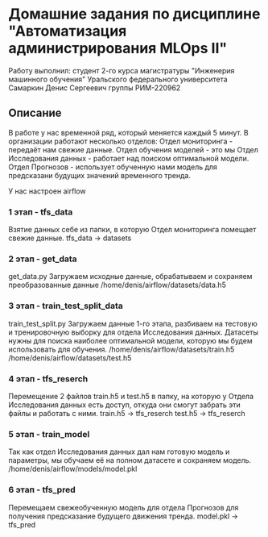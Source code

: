
# Домашние задания по дисциплине "Автоматизация администрирования MLOps II"

Работу выполнил: студент 2-го курса магистратуры "Инженерия машинного обучения" Уральского федерального университета Самаркин Денис Сергеевич группы РИМ-220962

## Описание

В работе у нас временной ряд, который меняется каждый 5 минут. В организации работают несколько отделов:
Отдел мониторинга - передаёт нам свежие данные.
Отдел обучения моделей - это мы
Отдел Исследования данных - работает над поиском оптимальной модели.
Отдел Прогнозов - использует обученную нами модель для предсказани будущих значений временного тренда.


У нас настроен airflow 

### 1 этап - tfs_data
Взятие данных себе из папки, в которую Отдел мониторинга помещает свежие данные.
tfs_data -> datasets

### 2 этап - get_data
get_data.py
Загружаем исходные данные, обрабатываем и сохраняем преобразованные данные
/home/denis/airflow/datasets/data.h5

### 3 этап - train_test_split_data
train_test_split.py
Загружаем данные 1-го этапа, разбиваем на тестовую и тренировочную выборку для отдела Исследования данных. Датасеты нужны для поиска наиболее оптимальной модели, которую мы будем использовать для обучения.
/home/denis/airflow/datasets/train.h5
/home/denis/airflow/datasets/test.h5

### 4 этап - tfs_reserch
Перемещение 2 файлов train.h5 и test.h5 в папку, на которую у Отдела Исследования данных есть доступ, откуда они смогут забрать эти файлы и работать с ними.
train.h5 -> tfs_reserch
test.h5 -> tfs_reserch

### 5 этап - train_model
Так как отдел Исследования данных дал нам готовую модель и параметры, мы обучаем её на полном датасете и сохраняем модель.
/home/denis/airflow/models/model.pkl

### 6 этап - tfs_pred
Перемещаем свежеобученную модель для отдела Прогнозов для получения предсказание будущего движения тренда.
model.pkl -> tfs_pred
